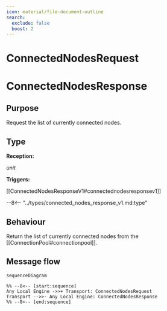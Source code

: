 ```yaml
---
icon: material/file-document-outline
search:
  exclude: false
  boost: 2
---
```


# ConnectedNodesRequest

# ConnectedNodesResponse

## Purpose

<!-- --8<-- [start:purpose] -->
Request the list of currently connected nodes.
<!-- --8<-- [end:purpose] -->

## Type

<!-- --8<-- [start:type] -->
**Reception:**

*unit*

**Triggers:**

[[ConnectedNodesResponseV1#connectednodesresponsev1]]

--8<-- "../types/connected_nodes_response_v1.md:type"
<!-- --8<-- [end:type] -->

## Behaviour

<!-- --8<-- [start:behaviour] -->
Return the list of currently connected nodes from the [[ConnectionPool#connectionpool]].
<!-- --8<-- [end:behaviour] -->

## Message flow

<!-- --8<-- [start:messages] -->
```mermaid
sequenceDiagram

%% --8<-- [start:sequence]
Any Local Engine ->>+ Transport: ConnectedNodesRequest
Transport -->>- Any Local Engine: ConnectedNodesResponse
%% --8<-- [end:sequence]
```
<!-- --8<-- [end:messages] -->

</div>
